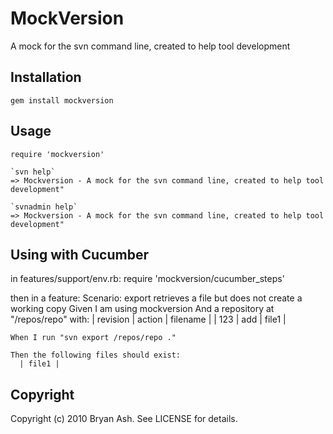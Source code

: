 MockVersion
===========
A mock for the svn command line, created to help tool development

Installation
------------
    gem install mockversion

Usage
-----
    require 'mockversion'

    `svn help`
    => Mockversion - A mock for the svn command line, created to help tool development"

    `svnadmin help`
    => Mockversion - A mock for the svn command line, created to help tool development"

Using with Cucumber
-------------------
in features/support/env.rb:
    require 'mockversion/cucumber_steps'

then in a feature:
  Scenario: export retrieves a file but does not create a working copy
    Given I am using mockversion
    And a repository at "/repos/repo" with:
      | revision | action | filename |
      |    123   | add    | file1    |

    When I run "svn export /repos/repo ."

    Then the following files should exist:
      | file1 |


Copyright
---------
Copyright (c) 2010 Bryan Ash.  See LICENSE for details.
